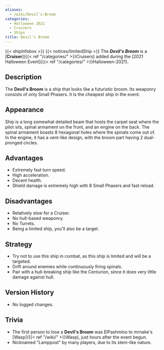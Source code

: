 ```yaml
---
aliases:
  - /wiki/Devil's-Broom
categories:
  - Halloween 2021
  - Cruisers
  - Ships
title: Devil's Broom
---
```


{{< shipInfobox >}} {{< notices/limitedShip >}} The **_Devil's Broom_** is a [**Cruiser**]({{< ref "/categories/" >}}Cruisers) added during the [2021 Halloween Event]({{< ref "/categories/" >}}Halloween-2021).

## Description

The **Devil's Broom** is a ship that looks like a futuristic broom. Its weaponry consists of only Small Phasers. It is the cheapest ship in the event.

## Appearance

Ship is a long somewhat detailed beam that hosts the carpet seat where the pilot sits, spinal armament on the front, and an engine on the back. The spinal armament boasts 8 hexagonal holes where the spinals come out of. In the engine, it has a vent-like design, with the broom part having 2 dual-pronged circles.

## Advantages

- Extremely fast turn speed.
- High acceleration.
- Decent health.
- Shield damage is extremely high with 8 Small Phasers and fast reload.

## Disadvantages

- Relatively slow for a Cruiser.
- No hull-based weaponry.
- No Turrets.
- Being a limited ship, you'll also be a target.

## Strategy

- Try not to use this ship in combat, as this ship is limited and will be a targeted.
- Drift around enemies while continuously firing spinals.
- Pair with a hull-breaking ship like the Centurion, since it does very little damage against hull.

## Version History

- No logged changes.

## Trivia

- The first person to lose a **Devil's Broom** was ElPashmino to mrnake's [Wasp]({{< ref "/wiki/" >}}Wasp), just hours after the event begun.
- Nicknamed "Lamppost" by many players, due to its stem-like nature.
